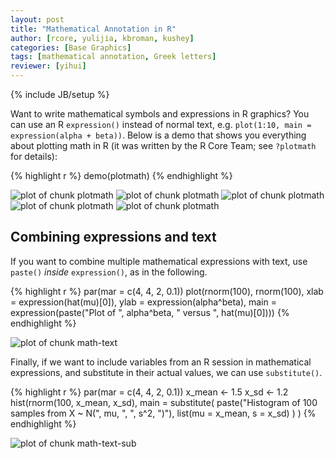 ```yaml
---
layout: post
title: "Mathematical Annotation in R"
author: [rcore, yulijia, kbroman, kushey]
categories: [Base Graphics]
tags: [mathematical annotation, Greek letters]
reviewer: [yihui]
---
```

{% include JB/setup %}

Want to write mathematical symbols and expressions in R graphics? You can use an R `expression()`
instead of normal text, e.g. `plot(1:10, main = expression(alpha + beta))`. Below is a demo that
shows you everything about plotting math in R (it was written by the R Core Team; see `?plotmath`
for details):


{% highlight r %}
demo(plotmath)
{% endhighlight %}



![plot of chunk plotmath](http://isu.r-forge.r-project.org/vistat/2013-04-08-mathematical-annotation-in-r/plotmath1.png) ![plot of chunk plotmath](http://isu.r-forge.r-project.org/vistat/2013-04-08-mathematical-annotation-in-r/plotmath2.png) ![plot of chunk plotmath](http://isu.r-forge.r-project.org/vistat/2013-04-08-mathematical-annotation-in-r/plotmath3.png) ![plot of chunk plotmath](http://isu.r-forge.r-project.org/vistat/2013-04-08-mathematical-annotation-in-r/plotmath4.png) ![plot of chunk plotmath](http://isu.r-forge.r-project.org/vistat/2013-04-08-mathematical-annotation-in-r/plotmath5.png) 


## Combining expressions and text

If you want to combine multiple mathematical expressions with text, use `paste()` _inside_
`expression()`, as in the following.


{% highlight r %}
par(mar = c(4, 4, 2, 0.1))
plot(rnorm(100), rnorm(100),
  xlab = expression(hat(mu)[0]), ylab = expression(alpha^beta),
  main = expression(paste("Plot of ", alpha^beta, " versus ", hat(mu)[0])))
{% endhighlight %}

![plot of chunk math-text](http://isu.r-forge.r-project.org/vistat/2013-04-08-mathematical-annotation-in-r/math-text.png) 


Finally, if we want to include variables from an R session in mathematical expressions, and
substitute in their actual values, we can use `substitute()`.


{% highlight r %}
par(mar = c(4, 4, 2, 0.1))
x_mean <- 1.5
x_sd <- 1.2
hist(rnorm(100, x_mean, x_sd),
  main = substitute(
    paste("Histogram of 100 samples from X ~ N(", mu, ", ", s^2, ")"),
    list(mu = x_mean, s = x_sd)
  )
)
{% endhighlight %}

![plot of chunk math-text-sub](http://isu.r-forge.r-project.org/vistat/2013-04-08-mathematical-annotation-in-r/math-text-sub.png) 

